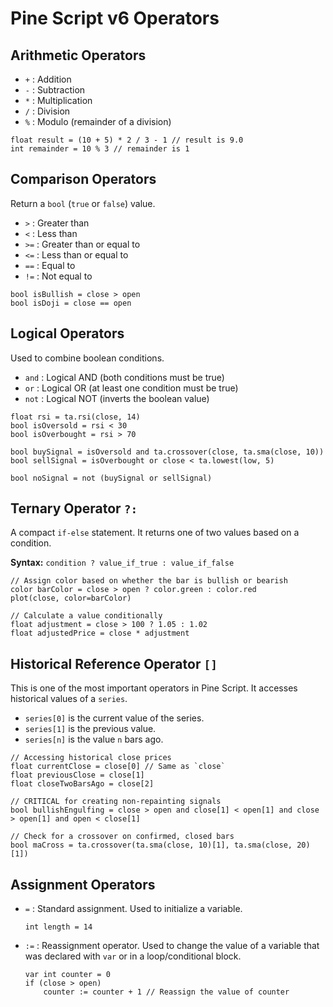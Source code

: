 # Pine Script v6 Operators

## Arithmetic Operators

- `+` : Addition
- `-` : Subtraction
- `*` : Multiplication
- `/` : Division
- `%` : Modulo (remainder of a division)

```pine
float result = (10 + 5) * 2 / 3 - 1 // result is 9.0
int remainder = 10 % 3 // remainder is 1
```

## Comparison Operators

Return a `bool` (`true` or `false`) value.

- `>` : Greater than
- `<` : Less than
- `>=` : Greater than or equal to
- `<=` : Less than or equal to
- `==` : Equal to
- `!=` : Not equal to

```pine
bool isBullish = close > open
bool isDoji = close == open
```

## Logical Operators

Used to combine boolean conditions.

- `and` : Logical AND (both conditions must be true)
- `or` : Logical OR (at least one condition must be true)
- `not` : Logical NOT (inverts the boolean value)

```pine
float rsi = ta.rsi(close, 14)
bool isOversold = rsi < 30
bool isOverbought = rsi > 70

bool buySignal = isOversold and ta.crossover(close, ta.sma(close, 10))
bool sellSignal = isOverbought or close < ta.lowest(low, 5)

bool noSignal = not (buySignal or sellSignal)
```

## Ternary Operator `?:`

A compact `if-else` statement. It returns one of two values based on a condition.

**Syntax:** `condition ? value_if_true : value_if_false`

```pine
// Assign color based on whether the bar is bullish or bearish
color barColor = close > open ? color.green : color.red
plot(close, color=barColor)

// Calculate a value conditionally
float adjustment = close > 100 ? 1.05 : 1.02
float adjustedPrice = close * adjustment
```

## Historical Reference Operator `[]`

This is one of the most important operators in Pine Script. It accesses historical values of a `series`.

- `series[0]` is the current value of the series.
- `series[1]` is the previous value.
- `series[n]` is the value `n` bars ago.

```pine
// Accessing historical close prices
float currentClose = close[0] // Same as `close`
float previousClose = close[1]
float closeTwoBarsAgo = close[2]

// CRITICAL for creating non-repainting signals
bool bullishEngulfing = close > open and close[1] < open[1] and close > open[1] and open < close[1]

// Check for a crossover on confirmed, closed bars
bool maCross = ta.crossover(ta.sma(close, 10)[1], ta.sma(close, 20)[1])
```

## Assignment Operators

- `=` : Standard assignment. Used to initialize a variable.
    ```pine
    int length = 14
    ```
- `:=` : Reassignment operator. Used to change the value of a variable that was declared with `var` or in a loop/conditional block.
    ```pine
    var int counter = 0
    if (close > open)
        counter := counter + 1 // Reassign the value of counter
    ```
